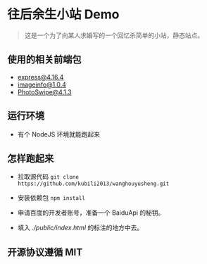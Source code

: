 # 往后余生小站 Demo
> 这是一个为了向某人求婚写的一个回忆杀简单的小站，静态站点。
## 使用的相关前端包
* [express@4.16.4](https://expressjs.com)
* [imageinfo@1.0.4]()
* [PhotoSwipe@4.1.3]()
## 运行环境
* 有个 NodeJS 环境就能跑起来
## 怎样跑起来
* 拉取源代码 
```git clone https://github.com/kubili2013/wanghouyusheng.git```

* 安装依赖包
```npm install ```

* 申请百度的开发者账号，准备一个 BaiduApi 的秘钥。

* 填入 *./public/index.html* 的标注的地方中去。

## 开源协议遵循 MIT